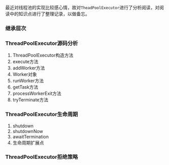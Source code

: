 最近对线程池的实现比较感心情，故对`TheadPoolExecutor`进行了分析阅读，对阅读中的知识点进行了整理记录，以做备忘。

### 继承层次

### ThreadPoolExecutor源码分析

1. ThreadPoolExecutor构造方法
2. execute方法
3. addWorker方法
4. Worker对象
5. runWorker方法
6. getTask方法
7. processWorkerExit方法
8. tryTerminate方法

### ThreadPoolExecutor生命周期

1. shutdown
2. shutdownNow
3. awaitTermination
4. 生命周期扩展点

### ThreadPoolExecutor拒绝策略